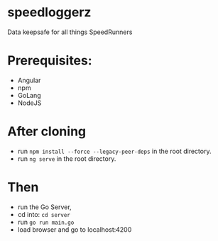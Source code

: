 # speedloggerz
Data keepsafe for all things SpeedRunners

# Prerequisites: 
- Angular
- npm
- GoLang
- NodeJS 

# After cloning
- run `npm install --force --legacy-peer-deps` in the root directory.
- run `ng serve` in the root directory.

# Then
- run the Go Server, 
- cd into: `cd server`
- run `go run main.go`
- load browser and go to localhost:4200 